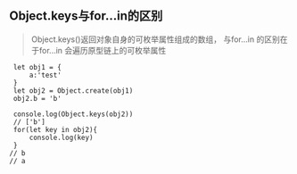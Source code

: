## Object.keys与for...in的区别
> Object.keys()返回对象自身的可枚举属性组成的数组，
与for...in 的区别在于for...in 会遍历原型链上的可枚举属性

```
 let obj1 = {
     a:'test'
 }
 let obj2 = Object.create(obj1)
 obj2.b = 'b'

 console.log(Object.keys(obj2))
 // ['b']
 for(let key in obj2){
     console.log(key)
 }
// b 
// a

```